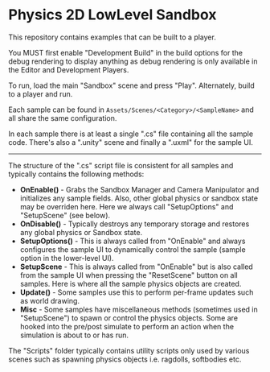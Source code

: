# Physics 2D LowLevel Sandbox

This repository contains examples that can be built to a player.

You MUST first enable "Development Build" in the build options for the debug rendering to display anything as debug rendering is only available in the Editor and Development Players.

To run, load the main "Sandbox" scene and press "Play". Alternately, build to a player and run.

Each sample can be found in `Assets/Scenes/<Category>/<SampleName>` and all share the same configuration.

In each sample there is at least a single ".cs" file containing all the sample code. There's also a ".unity" scene and finally a ".uxml" for the sample UI.

---

The structure of the ".cs" script file is consistent for all samples and typically contains the following methods:

- **OnEnable()** - Grabs the Sandbox Manager and Camera Manipulator and initializes any sample fields. Also, other global physics or sandbox state may be overriden here. Here we always call "SetupOptions" and "SetupScene" (see below).
- **OnDisable()** - Typically destroys any temporary storage and restores any global physics or Sandbox state.
- **SetupOptions()** - This is always called from "OnEnable" and always configures the sample UI to dynamically control the sample (sample option in the lower-level UI).
- **SetupScene** - This is always called from "OnEnable" but is also called from the sample UI when pressing the "ResetScene" button on all samples. Here is where all the sample physics objects are created.
- **Update()** - Some samples use this to perform per-frame updates such as world drawing.
- **Misc** - Some samples have miscellaneous methods (sometimes used in "SetupScene") to spawn or control the physics objects. Some are hooked into the pre/post simulate to perform an action when the simulation is about to or has run.  

The "Scripts" folder typically contains utility scripts only used by various scenes such as spawning physics objects i.e. ragdolls, softbodies etc.
